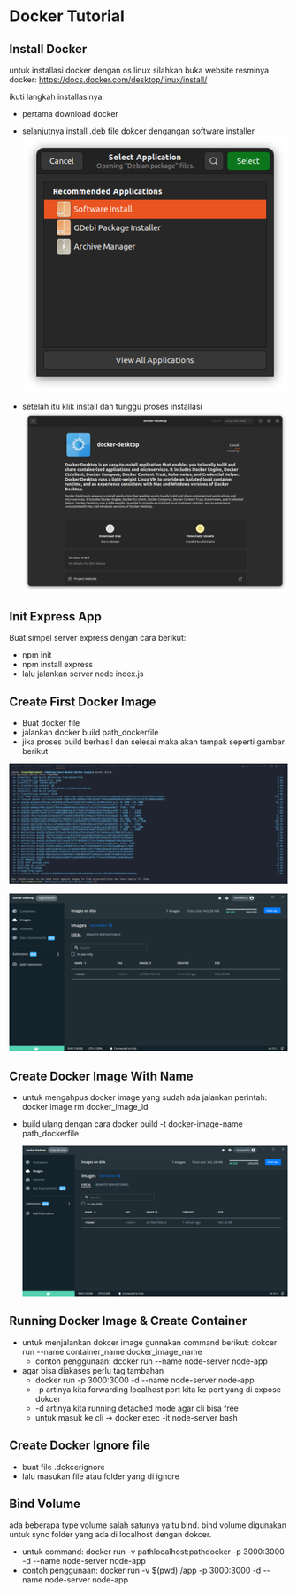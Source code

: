 # Docker Tutorial

## Install Docker

untuk installasi docker dengan os linux silahkan buka website resminya docker:
https://docs.docker.com/desktop/linux/install/

ikuti langkah installasinya:

- pertama download docker
- selanjutnya install .deb file dokcer dengangan software installer
  ![alt text](./image/Screenshot%20from%202022-07-12%2010-22-38.png)

- setelah itu klik install dan tunggu proses installasi
  ![alt text](./image/Screenshot%20from%202022-07-12%2010-22-14.png)

## Init Express App

Buat simpel server express dengan cara berikut:

- npm init
- npm install express
- lalu jalankan server node index.js

## Create First Docker Image

- Buat docker file
- jalankan docker build path_dockerfile
- jika proses build berhasil dan selesai maka akan tampak seperti gambar berikut

![alt text](./image/Screenshot%20from%202022-07-12%2011-14-14.png)

![alt text](./image/Screenshot%20from%202022-07-12%2011-16-24.png)

## Create Docker Image With Name

- untuk mengahpus docker image yang sudah ada jalankan perintah: docker image rm docker_image_id
- build ulang dengan cara docker build -t docker-image-name path_dockerfile

  ![alt text](./image/Screenshot%20from%202022-07-12%2011-16-24.png)

## Running Docker Image & Create Container

- untuk menjalankan dokcer image gunnakan command berikut: dokcer run --name container_name docker_image_name
  - contoh penggunaan: dcoker run --name node-server node-app
- agar bisa diakases perlu tag tambahan
  - docker run -p 3000:3000 -d --name node-server node-app
  - -p artinya kita forwarding localhost port kita ke port yang di expose dokcer
  - -d artinya kita running detached mode agar cli bisa free
  - untuk masuk ke cli -> docker exec -it node-server bash

## Create Docker Ignore file

- buat file .dokcerignore
- lalu masukan file atau folder yang di ignore

## Bind Volume

ada beberapa type volume salah satunya yaitu bind. bind volume digunakan untuk sync folder yang ada di localhost dengan dokcer.

- untuk command: docker run -v pathlocalhost:pathdocker -p 3000:3000 -d --name node-server node-app
- contoh penggunaan: docker run -v $(pwd):/app -p 3000:3000 -d --name node-server node-app

